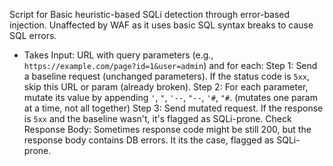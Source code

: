 Script for Basic heuristic-based SQLi detection through error-based injection. Unaffected by WAF as it uses basic SQL syntax breaks to cause SQL errors.

- Takes Input: URL with query parameters (e.g., `https://example.com/page?id=1&user=admin`) and for each:
    Step 1: Send a baseline request (unchanged parameters). If the status code is `5xx`, skip this URL or param (already broken).
    Step 2: For each parameter, mutate its value by appending `'`, `"`, `'--`, `"--`, `'#`, `"#`. (mutates one param at a time, not all together)
    Step 3: Send mutated request.
        If the response is `5xx` and the baseline wasn't, it's flagged as SQLi-prone.
        Check Response Body: Sometimes response code might be still 200, but the response body contains DB errors. It its the case, flagged as SQLi-prone.
